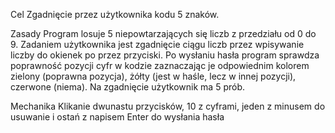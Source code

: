 Cel
Zgadnięcie przez użytkownika kodu 5 znaków.

Zasady
Program losuje 5 niepowtarzających się liczb z przedziału od 0 do 9. Zadaniem użytkownika jest zgadnięcie ciągu liczb przez 
wpisywanie liczby do okienek po przez przyciski. Po wysłaniu hasła program sprawdza poprawność pozycji cyfr w kodzie zaznaczając
je odpowiednim kolorem zielony (poprawna pozycja), żółty (jest w haśle, lecz w innej pozycji), czerwone (niema). Na zgadnięcie użytkownik ma 5 prób.

Mechanika
Klikanie dwunastu przycisków, 10 z cyframi, jeden z minusem do usuwanie i ostań z napisem Enter do wysłania hasła 
